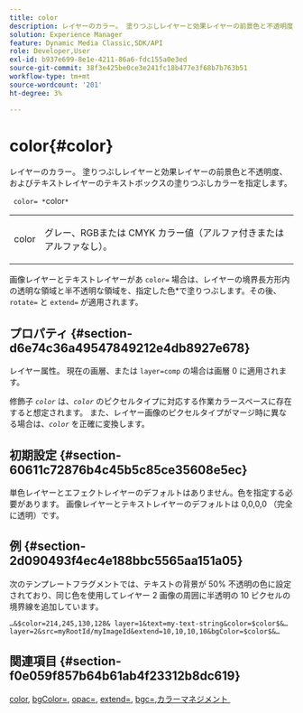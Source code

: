 ```yaml
---
title: color
description: レイヤーのカラー。 塗りつぶしレイヤーと効果レイヤーの前景色と不透明度、およびテキストレイヤーのテキストボックスの塗りつぶしカラーを指定します。
solution: Experience Manager
feature: Dynamic Media Classic,SDK/API
role: Developer,User
exl-id: b937e699-8e1e-4211-86a6-fdc155a0e3ed
source-git-commit: 38f3e425be0ce3e241fc18b477e3f68b7b763b51
workflow-type: tm+mt
source-wordcount: '201'
ht-degree: 3%

---
```


# color{#color}

レイヤーのカラー。 塗りつぶしレイヤーと効果レイヤーの前景色と不透明度、およびテキストレイヤーのテキストボックスの塗りつぶしカラーを指定します。

` color= *`color`*`

<table id="simpletable_68645167998A42229CEF858909FD447E"> 
 <tr class="strow"> 
  <td class="stentry"> <p> <span class="codeph"> <span class="varname"> color </span> </span> </p> </td> 
  <td class="stentry"> <p>グレー、RGBまたは CMYK カラー値（アルファ付きまたはアルファなし）。 </p> </td> 
 </tr> 
</table>

画像レイヤーとテキストレイヤーがあ `color=` 場合は、レイヤーの境界長方形内の透明な領域と半不透明な領域を、指定した色*で塗りつぶします。その後、`rotate=` と `extend=` が適用されます。

## プロパティ {#section-d6e74c36a49547849212e4db8927e678}

レイヤー属性。 現在の画層、または `layer=comp` の場合は画層 0 に適用されます。

修飾子 *`color`* は、*`color`* のピクセルタイプに対応する作業カラースペースに存在すると想定されます。 また、レイヤー画像のピクセルタイプがマージ時に異なる場合は、*`color`* を正確に変換します。

## 初期設定 {#section-60611c72876b4c45b5c85ce35608e5ec}

単色レイヤーとエフェクトレイヤーのデフォルトはありません。色を指定する必要があります。 画像レイヤーとテキストレイヤーのデフォルトは 0,0,0,0 （完全に透明）です。

## 例 {#section-2d090493f4ec4e188bbc5565aa151a05}

次のテンプレートフラグメントでは、テキストの背景が 50% 不透明の色に設定されており、同じ色を使用してレイヤー 2 画像の周囲に半透明の 10 ピクセルの境界線を追加しています。

`…&$color=214,245,130,128& layer=1&text=my-text-string&color=$color$&… layer=2&src=myRootId/myImageId&extend=10,10,10,10&bgColor=$color$&…`

## 関連項目 {#section-f0e059f857b64b61ab4f23312b8dc619}

[color](../../../../../is-api/http-ref/image-serving-api-ref/c-http-protocol-reference/c-data-types/r-is-http-color.md#reference-0fdb264a3aed4bd78451bb55311f6e93), [bgColor=](../../../../../is-api/http-ref/image-serving-api-ref/c-http-protocol-reference/c-command-reference/r-bgcolor.md#reference-441371ba4ef54fe781887c5ae448f6ab), [opac=](../../../../../is-api/http-ref/image-serving-api-ref/c-http-protocol-reference/c-command-reference/r-opac.md#reference-d2269b51aca34599a08d0a46ee5c27e5), [extend=](../../../../../is-api/http-ref/image-serving-api-ref/c-http-protocol-reference/c-command-reference/r-extend.md#reference-7e9156beb285459d830e2d56782a74ac), [bgc=](../../../../../is-api/http-ref/image-serving-api-ref/c-http-protocol-reference/c-command-reference/r-bgc.md#reference-53376175f617446fbe5c69120f834b88), [&#x200B; カラーマネジメント &#x200B;](../../../../../is-api/http-ref/image-serving-api-ref/c-http-protocol-reference/c-syntax-and-features/r-color-management.md#reference-c7e4a72d589145189f7e4bcb6b4544d7)
